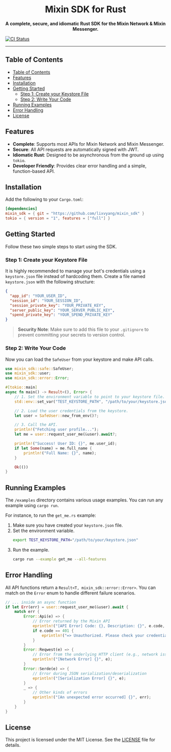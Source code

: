 <div align="center">

<h1>Mixin SDK for Rust</h1>

**A complete, secure, and idiomatic Rust SDK for the Mixin Network & Mixin Messenger.**

</div>

[![CI Status](https://img.shields.io/github/actions/workflow/status/lixvyang/mixin_sdk/ci.yml?branch=main&style=flat-square)](https://github.com/lixvyang/mixin_sdk/actions)

<!-- [![Crates.io](https://img.shields.io/crates/v/mixin-sdk.svg?style=flat-square)](https://crates.io/crates/mixin-sdk) -->


---

## Table of Contents

- [Table of Contents](#table-of-contents)
- [Features](#features)
- [Installation](#installation)
- [Getting Started](#getting-started)
  - [Step 1: Create your Keystore File](#step-1-create-your-keystore-file)
  - [Step 2: Write Your Code](#step-2-write-your-code)
- [Running Examples](#running-examples)
- [Error Handling](#error-handling)
- [License](#license)

## Features

*   **Complete**: Supports most APIs for Mixin Network and Mixin Messenger.
*   **Secure**: All API requests are automatically signed with JWT.
*   **Idiomatic Rust**: Designed to be asynchronous from the ground up using `tokio`.
*   **Developer Friendly**: Provides clear error handling and a simple, function-based API.

## Installation

Add the following to your `Cargo.toml`:

```toml
[dependencies]
mixin_sdk = { git = "https://github.com/lixvyang/mixin_sdk" }
tokio = { version = "1", features = ["full"] }
```

## Getting Started

Follow these two simple steps to start using the SDK.

### Step 1: Create your Keystore File

It is highly recommended to manage your bot's credentials using a `keystore.json` file instead of hardcoding them. Create a file named `keystore.json` with the following structure:

```json
{
  "app_id": "YOUR_USER_ID",
  "session_id": "YOUR_SESSION_ID",
  "session_private_key": "YOUR_PRIVATE_KEY",
  "server_public_key": "YOUR_SERVER_PUBLIC_KEY",
  "spend_private_key": "YOUR_SPEND_PRIVATE_KEY"
}
```
> **Security Note**: Make sure to add this file to your `.gitignore` to prevent committing your secrets to version control.

### Step 2: Write Your Code

Now you can load the `SafeUser` from your keystore and make API calls.

```rust
use mixin_sdk::safe::SafeUser;
use mixin_sdk::user;
use mixin_sdk::error::Error;

#[tokio::main]
async fn main() -> Result<(), Error> {
    // 1. Set the environment variable to point to your keystore file.
    std::env::set_var("TEST_KEYSTORE_PATH", "/path/to/your/keystore.json");

    // 2. Load the user credentials from the keystore.
    let user = SafeUser::new_from_env()?;

    // 3. Call the API.
    println!("Fetching user profile...");
    let me = user::request_user_me(&user).await?;

    println!("Success! User ID: {}", me.user_id);
    if let Some(name) = me.full_name {
        println!("Full Name: {}", name);
    }

    Ok(())
}
```

## Running Examples

The `/examples` directory contains various usage examples. You can run any example using `cargo run`.

For instance, to run the `get_me.rs` example:

1.  Make sure you have created your `keystore.json` file.
2.  Set the environment variable.
    ```bash
    export TEST_KEYSTORE_PATH="/path/to/your/keystore.json"
    ```
3.  Run the example.
    ```bash
    cargo run --example get_me --all-features
    ```

## Error Handling

All API functions return a `Result<T, mixin_sdk::error::Error>`. You can match on the `Error` enum to handle different failure scenarios.

```rust
// ... inside an async function
if let Err(err) = user::request_user_me(&user).await {
    match err {
        Error::Api(e) => {
            // Error returned by the Mixin API
            eprintln!("[API Error] Code: {}, Description: {}", e.code, e.description);
            if e.code == 401 {
                eprintln!("=> Unauthorized. Please check your credentials.");
            }
        }
        Error::Reqwest(e) => {
            // Error from the underlying HTTP client (e.g., network issues)
            eprintln!("[Network Error] {}", e);
        }
        Error::Serde(e) => {
            // Error during JSON serialization/deserialization
            eprintln!("[Serialization Error] {}", e);
        }
        _ => {
            // Other kinds of errors
            eprintln!("[An unexpected error occurred] {}", err);
        }
    }
}
```

## License

This project is licensed under the MIT License. See the [LICENSE](LICENSE) file for details.
